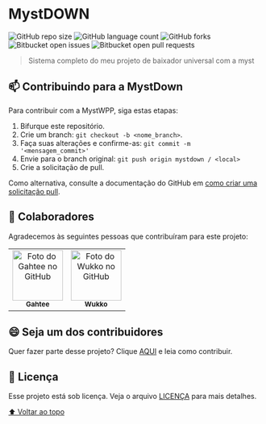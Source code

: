 # MystDOWN

<!---Esses são exemplos. Veja https://shields.io para outras pessoas ou para personalizar este conjunto de escudos. Você pode querer incluir dependências, status do projeto e informações de licença aqui--->

![GitHub repo size](https://img.shields.io/github/repo-size/gahtee/mystdown?style=for-the-badge)
![GitHub language count](https://img.shields.io/github/languages/count/Gahtee/mystdown?style=for-the-badge)
![GitHub forks](https://img.shields.io/github/forks/Gahtee/mystdown?style=for-the-badge)
![Bitbucket open issues](https://img.shields.io/bitbucket/issues/Gahtee/mystdown?style=for-the-badge)
![Bitbucket open pull requests](https://img.shields.io/bitbucket/pr-raw/Gahtee/mystdown?style=for-the-badge)

> Sistema completo do meu projeto de baixador universal com a myst

## 📫 Contribuindo para a MystDown
<!---Se o seu README for longo ou se você tiver algum processo ou etapas específicas que deseja que os contribuidores sigam, considere a criação de um arquivo CONTRIBUTING.md separado--->
Para contribuir com a MystWPP, siga estas etapas:

1. Bifurque este repositório.
2. Crie um branch: `git checkout -b <nome_branch>`.
3. Faça suas alterações e confirme-as: `git commit -m '<mensagem_commit>'`
4. Envie para o branch original: `git push origin mystdown / <local>`
5. Crie a solicitação de pull.

Como alternativa, consulte a documentação do GitHub em [como criar uma solicitação pull](https://help.github.com/en/github/collaborating-with-issues-and-pull-requests/creating-a-pull-request).

## 🤝 Colaboradores

Agradecemos às seguintes pessoas que contribuíram para este projeto:

<table>
  <tr>
    <td align="center">
      <a href="#">
        <img src="https://avatars3.githubusercontent.com/u/83777687" width="100px;" alt="Foto do Gahtee no GitHub"/><br>
        <sub>
          <b>Gahtee</b>
        </sub>
      </a>
      <td align="center">
      <a href="#">
        <img src="https://avatars3.githubusercontent.com/u/71202418" width="100px;" alt="Foto do Wukko no GitHub"/><br>
        <sub>
          <b>Wukko</b>
        </sub>
      </a>
  </tr>
</table>


## 😄 Seja um dos contribuidores<br>

Quer fazer parte desse projeto? Clique [AQUI](CONTRIBUTING.md) e leia como contribuir.

## 📝 Licença

Esse projeto está sob licença. Veja o arquivo [LICENÇA](LICENSE.md) para mais detalhes.

[⬆ Voltar ao topo](#nome-do-projeto)<br>
